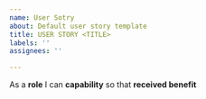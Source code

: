 ```yaml
---
name: User Sotry
about: Default user story template
title: USER STORY <TITLE>
labels: ''
assignees: ''

---
```


As a **role** I can **capability**  so that **received benefit**
